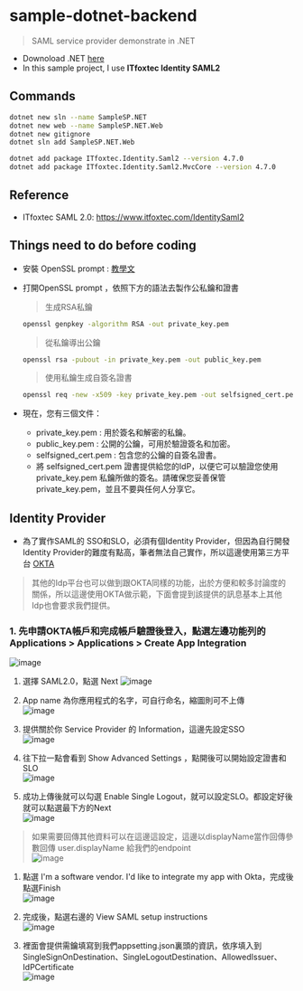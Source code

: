 # sample-dotnet-backend
> SAML service provider demonstrate in .NET

* Downoload .NET [here](https://dotnet.microsoft.com/download/dotnet/5.0)
* In this sample project, I use **ITfoxtec Identity SAML2**

## Commands
```bash
dotnet new sln --name SampleSP.NET
dotnet new web --name SampleSP.NET.Web
dotnet new gitignore
dotnet sln add SampleSP.NET.Web
```

``` bash
dotnet add package ITfoxtec.Identity.Saml2 --version 4.7.0
dotnet add package ITfoxtec.Identity.Saml2.MvcCore --version 4.7.0
```

## Reference
* ITfoxtec SAML 2.0: https://www.itfoxtec.com/IdentitySaml2

## Things need to do before coding 
* 安裝 OpenSSL prompt : [教學文](https://www.cjkuo.net/window_install_openssl/)
* 打開OpenSSL prompt ，依照下方的語法去製作公私鑰和證書
  
  > 生成RSA私鑰
  ```bash
  openssl genpkey -algorithm RSA -out private_key.pem
  ```  

  > 從私鑰導出公鑰
  ```bash
  openssl rsa -pubout -in private_key.pem -out public_key.pem
  ```  

  > 使用私鑰生成自簽名證書 
  ```bash
  openssl req -new -x509 -key private_key.pem -out selfsigned_cert.pem -days 365
  ```  
* 現在，您有三個文件：
   - private_key.pem : 用於簽名和解密的私鑰。
   - public_key.pem : 公開的公鑰，可用於驗證簽名和加密。
   - selfsigned_cert.pem : 包含您的公鑰的自簽名證書。
   - 將 selfsigned_cert.pem 證書提供給您的IdP，以便它可以驗證您使用 private_key.pem 私鑰所做的簽名。請確保您妥善保管 private_key.pem，並且不要與任何人分享它。
 
## Identity Provider
* 為了實作SAML的 SSO和SLO，必須有個Identity Provider，但因為自行開發Identity Provider的難度有點高，筆者無法自己實作，所以這邊使用第三方平台 [OKTA](https://developer.okta.com/signup/?_ga=2.164352123.559729886.1629730675-1313411396.1629730675)  
  
> 其他的Idp平台也可以做到跟OKTA同樣的功能，出於方便和較多討論度的關係，所以這邊使用OKTA做示範，下面會提到該提供的訊息基本上其他Idp也會要求我們提供。  

### 1. 先申請OKTA帳戶和完成帳戶驗證後登入，點選左邊功能列的 Applications > Applications > Create App Integration
   ![image](https://miro.medium.com/v2/resize:fit:1400/0*SsFHqDYhxpECfwCc)
   
1. 選擇 SAML2.0，點選 Next
   ![image](https://miro.medium.com/v2/resize:fit:1400/0*DVvx5O3nMBChrbOJ)  
   
1. App name 為你應用程式的名字，可自行命名，縮圖則可不上傳  
   ![image](https://miro.medium.com/v2/resize:fit:1400/0*x9jBOnVddmnKf6tl)
  
1. 提供關於你 Service Provider 的 Information，這邊先設定SSO  
  ![image](https://miro.medium.com/v2/resize:fit:1400/0*FRoCzbtdyBYrxumi)

1. 往下拉一點會看到 Show Advanced Settings ，點開後可以開始設定證書和SLO  
   ![image](https://miro.medium.com/v2/resize:fit:1400/0*St0lsgWbqmdYRv_d)  
   
1. 成功上傳後就可以勾選 Enable Single Logout，就可以設定SLO。都設定好後就可以點選最下方的Next  
   ![image](https://i.imgur.com/Nk7g4Ta.png)  
   
> 如果需要回傳其他資料可以在這邊這設定，這邊以displayName當作回傳參數回傳 user.displayName 給我們的endpoint  
    ![image](https://i.imgur.com/dR8yBT9.png)  

1. 點選 I'm a software vendor. I'd like to integrate my app with Okta，完成後點選Finish  
    ![image](https://i.imgur.com/4EnacBi.png)  

1. 完成後，點選右邊的 View SAML setup instructions  
    ![image](https://i.imgur.com/tENLJ0w.png)  

1. 裡面會提供需鑰填寫到我們appsetting.json裏頭的資訊，依序填入到SingleSignOnDestination、SingleLogoutDestination、AllowedIssuer、IdPCertificate  
    ![image](https://i.imgur.com/fRXMLm5.png)
